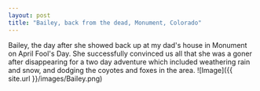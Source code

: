 ```yaml
---
layout: post
title: "Bailey, back from the dead, Monument, Colorado"
---
```

Bailey, the day after she showed back up at my dad's house in Monument on April Fool's Day. She successfully convinced us all that she was a goner after disappearing for a two day adventure which included weathering rain and snow, and dodging the coyotes and foxes in the area.
![Image]({{ site.url }}/images/Bailey.png)

